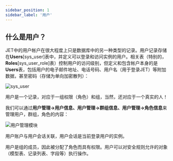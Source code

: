```yaml
---
sidebar_position: 1
sidebar_label: '用户'
---
```

## 什么是用户？

JET中的用户帐户在很大程度上只是数据库中的另一种类型的记录。用户记录存储在**Users**[sys_user]表中，并定义可以登录和访问实例的用户。相关表（特别的，**Roles**[sys_user_role]表）控制用户的访问级别，但定义和包含帐户本身的是**Users**表，包括用户的电子邮件地址、电话号码、用户名（用于登录JET）等附加数据，甚至密码（存储为单向加密散列）：

![sys_user](/img/user-administration-and-security/sys_user-do.png)

用户是一个记录，对应于一组权限（角色）和组，当然，还对应于一个真实的人！

我们可以通过**用户管理->用户信息、用户管理->群组信息、用户管理->角色信息**来管理用户，群组，角色的内容：

![用户管理模块](/img/user-administration-and-security/userManager.png)

用户账户与用户会话关联，用户会话是当前登录用户的实例。

用户是组的成员，因此被分配了角色而具有权限。用户可以对安全规则允许的对象（模型表、记录列表、字段等）执行操作。


